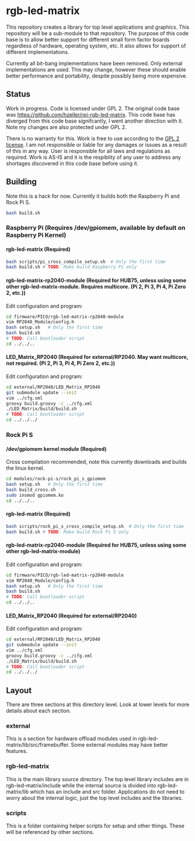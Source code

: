 # rgb-led-matrix
This repository creates a library for top level applications and graphics. This repository will be a sub-module to that repository. The purpose of this code base is to allow better support for different small form factor boards regardless of hardware, operating system, etc. It also allows for support of different implementations.

Currently all bit-bang implementations have been removed. Only external implementations are used. This may change, however these should enable better performance and portability, despite possibly being more expensive.

## Status
Work in progress. Code is licensed under GPL 2. The original code base was https://github.com/hzeller/rpi-rgb-led-matrix. This code base has diverged from this code base signifcantly, I went another direction with it. Note my changes are also protected under GPL 2.

There is no warranty for this. Work is free to use according to the [GPL 2 license](COPYING). I am not responsible or liable for any damages or issues as a result of this in any way. User is responsible for all laws and regulations as required. Work is AS-IS and it is the respiblity of any user to address any shortages discovered in this code base before using it.

## Building
Note this is a hack for now. Currently it builds both the Raspberry Pi and Rock Pi S.

```bash
bash build.sh
```

### Raspberry Pi (Requires /dev/gpiomem, available by default on Raspberry Pi Kernel)
#### rgb-led-matrix (Required)
```bash
bash scripts/pi_cross_compile_setup.sh  # Only the first time
bash build.sh # TODO: Make build Raspberry Pi only
```
#### rgb-led-matrix-rp2040-module (Required for HUB75, unless using some other rgb-led-matrix-module. Requires multicore. (Pi 2, Pi 3, Pi 4, Pi Zero 2, etc.))
Edit configuration and program:
```bash
cd firmware/PICO/rgb-led-matrix-rp2040-module
vim RP2040_Module/config.h
bash setup.sh   # Only the first time
bash build.sh
# TODO: Call bootloader script
cd ../../..
```

#### LED_Matrix_RP2040 (Required for external/RP2040. May want multicore, not required. (Pi 2, Pi 3, Pi 4, Pi Zero 2, etc.))
Edit configuration and program:
```bash
cd external/RP2040/LED_Matrix_RP2040
git submodule update --init
vim ../cfg.xml
groovy build.groovy -c ../cfg.xml
./LED_Matrix/build/build.sh
# TODO: Call bootloader script
cd ../../../
```

### Rock Pi S
#### /dev/gpiomem kernel module (Required)
Cross compilation recommended, note this currently downloads and builds the linux kernel.
```bash
cd modules/rock-pi-s/rock_pi_s_gpiomem
bash setup.sh   # Only the first time
bash build_cross.sh
sudo insmod gpiomem.ko
cd ../../..
```
#### rgb-led-matrix (Required)
```bash
bash scripts/rock_pi_s_cross_compile_setup.sh  # Only the first time
bash build.sh # TODO: Make build Rock Pi S only
```
#### rgb-led-matrix-rp2040-module (Required for HUB75, unless using some other rgb-led-matrix-module)
Edit configuration and program:
```bash
cd firmware/PICO/rgb-led-matrix-rp2040-module
vim RP2040_Module/config.h
bash setup.sh   # Only the first time
bash build.sh
# TODO: Call bootloader script
cd ../../..
```

#### LED_Matrix_RP2040 (Required for external/RP2040)
Edit configuration and program:
```bash
cd external/RP2040/LED_Matrix_RP2040
git submodule update --init
vim ../cfg.xml
groovy build.groovy -c ../cfg.xml
./LED_Matrix/build/build.sh
# TODO: Call bootloader script
cd ../../../
```

## Layout
There are three sections at this directory level. Look at lower levels for more details about each section.

### external
This is a section for hardware offload modules used in rgb-led-matrix/lib/src/framebuffer. Some external modules may have better features.

### rgb-led-matrix
This is the main library source directory. The top level library includes are in rgb-led-matrix/include while the internal source is divided into rgb-led-matrix/lib which has an include and src folder. Applications do not need to worry about the internal logic, just the top level includes and the libraries.

### scripts
This is a folder containing helper scripts for setup and other things. These will be referenced by other sections.
